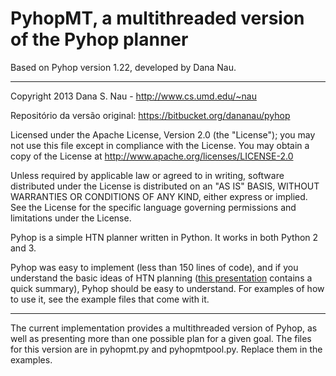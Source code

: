 # PyhopMT, a multithreaded version of the Pyhop planner

Based on Pyhop version 1.22, developed by Dana Nau.

----

Copyright 2013 Dana S. Nau - http://www.cs.umd.edu/~nau

Repositório da versão original: https://bitbucket.org/dananau/pyhop

Licensed under the Apache License, Version 2.0 (the "License"); you may not use this file except in compliance with the License. You may obtain a copy of the License at http://www.apache.org/licenses/LICENSE-2.0

Unless required by applicable law or agreed to in writing, software distributed under the License is distributed on an "AS IS" BASIS, WITHOUT WARRANTIES OR CONDITIONS OF ANY KIND, either express or implied. See the License for the specific language governing permissions and limitations under the License.

Pyhop is a simple HTN planner written in Python. It works in both Python 2 and 3.

Pyhop was easy to implement (less than 150 lines of code), and if you understand the basic ideas of HTN planning ([this presentation](https://www.cs.umd.edu/~nau/papers/nau2013game.pdf) contains a quick summary), Pyhop should be easy to understand. For examples of how to use it, see the example files that come with it.

----



The current implementation provides a multithreaded version of Pyhop, as well as presenting more than one possible plan for a given goal. The files for this version are in pyhopmt.py and pyhopmtpool.py. Replace them in the examples.
